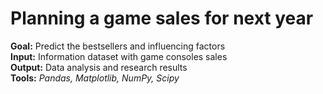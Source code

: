 # Planning a game sales for next year

**Goal:** Predict the bestsellers and influencing factors  
**Input:** Information dataset with game consoles sales  
**Output:** Data analysis and research results  
**Tools:** *Pandas, Matplotlib, NumPy, Scipy*
